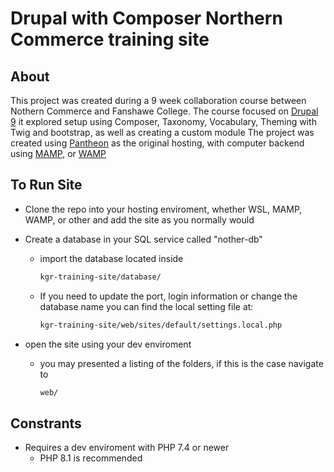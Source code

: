 # Drupal with Composer Northern Commerce training site

## About

This project was created during a 9 week collaboration course between Nothern Commerce and Fanshawe College.
The course focused on [Drupal 9](https://www.drupal.org/) it explored setup using Composer, Taxonomy, Vocabulary, Theming with Twig and bootstrap, as well as creating a custom module
The project was created using [Pantheon](https://www.Pantheon.io) as the original hosting, with computer backend using [MAMP](https://www.mamp.info/), or [WAMP](https://www.wampserver.com/)

## To Run Site

- Clone the repo into your hosting enviroment, whether WSL, MAMP, WAMP, or other and add the site as you normally would
- Create a database in your SQL service called "nother-db"
  - import the database located inside

    ```sh
    kgr-training-site/database/
    ```

  - If you need to update the port, login information or change the database name you can find the local setting file at:

    ``` sh
    kgr-training-site/web/sites/default/settings.local.php
    ```

- open the site using your dev enviroment
  - you may presented a listing of the folders, if this is the case navigate to

    ```sh
    web/
    ```

## Constrants

- Requires a dev enviroment with PHP 7.4 or newer
  - PHP 8.1 is recommended
